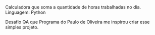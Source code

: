 Calculadora que soma a quantidade de horas trabalhadas no dia.
Linguagem: Python


Desafio QA que Programa do Paulo de Oliveira me inspirou criar esse simples projeto.
